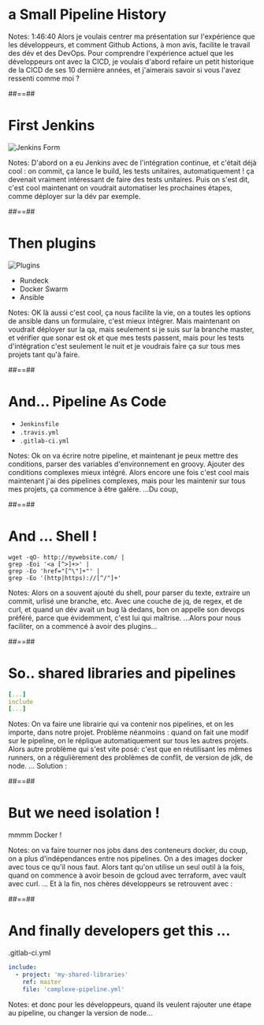 <!-- .slide: class="transition sfeir-bg-red" -->

# a Small Pipeline History 

Notes: 1:46:40 Alors je voulais centrer ma présentation sur l'expérience que les développeurs, et comment Github Actions, à mon avis, facilite le travail des dév et des DevOps. Pour comprendre l'expérience actuel que les développeurs ont avec la CICD, je voulais d'abord refaire un petit historique de la CICD de ses 10 dernière années, et j'aimerais savoir si vous l'avez ressenti comme moi ? 

##==##
<!-- .slide: class="full-center" -->
# First Jenkins

![Jenkins Form](./assets/images/jks-create-job.png)

Notes: D'abord on a eu Jenkins avec de l'intégration continue, et c'était déjà cool : on commit, ça lance le build, les tests unitaires, automatiquement ! ça devenait vraiment intéressant de faire des tests unitaires. Puis on s'est dit, c'est cool maintenant on voudrait automatiser les prochaines étapes, comme déployer sur la dév par exemple.

##==##

# Then plugins 
![Plugins](./assets/images/jks-rundeck-config.png)

* Rundeck
* Docker Swarm
* Ansible

Notes: OK là aussi c'est cool, ça nous facilite la vie, on a toutes les options de ansible dans un formulaire, c'est mieux intégrer. Mais maintenant on voudrait déployer sur la qa, mais seulement si je suis sur la branche master, et vérifier que sonar est ok et que mes tests passent, mais pour les tests d'intégration c'est seulement le nuit et je voudrais faire ça sur tous mes projets tant qu'à faire.

##==##

# And... Pipeline As Code

* `Jenkinsfile`
* `.travis.yml`
* `.gitlab-ci.yml`

Notes: Ok on va écrire notre pipeline, et maintenant je peux mettre des conditions, parser des variables d'environnement en groovy. Ajouter des conditions complexes mieux intégré. Alors encore une fois c'est cool mais maintenant j'ai des pipelines complexes, mais pour les maintenir sur tous mes projets, ça commence à être galére. ...Du coup, 

##==##
# And ... Shell !
<!-- .slide: class="big-code" -->

```shell script
wget -qO- http://mywebsite.com/ |
grep -Eoi '<a [^>]+>' | 
grep -Eo 'href="[^\"]+"' | 
grep -Eo '(http|https)://[^/"]+'
``` 

Notes: Alors on a souvent ajouté du shell, pour parser du texte, extraire un commit, urlisé une branche, etc. Avec une couche de jq, de regex, et de curl, et quand un dév avait un bug là dedans, bon on appelle son devops préféré, parce que évidemment, c'est lui qui maîtrise. ...Alors pour nous faciliter, on a commencé à avoir des plugins...

##==##

# So.. shared libraries and pipelines 
<!-- .slide: class="big-code" -->
```yaml
[...]
include
[...]
```

Notes: On va faire une librairie qui va contenir nos pipelines, et on les importe, dans notre projet. Problème néanmoins : quand on fait une modif sur le pipeline, on le réplique automatiquement sur tous les autres projets. Alors autre problème qui s'est vite posé: c'est que en réutilisant les mêmes runners, on a régulièrement des problèmes de conflit, de version de jdk, de node. ... Solution : 

##==##

# But we need isolation !

mmmm Docker !

Notes: on va faire tourner nos jobs dans des conteneurs docker, du coup, on a plus d'indépendances entre nos pipelines. On a des images docker avec tous ce qu'il nous faut. Alors tant qu'on utilise un seul outil à la fois, quand on commence à avoir besoin de gcloud avec terraform, avec vault avec curl. ... Et à la fin, nos chères développeurs se retrouvent avec : 

##==##

# And finally developers get this ... 
<!-- .slide: class="big-code" -->
.gitlab-ci.yml
```yaml
include:
  - project: 'my-shared-libraries'
    ref: master
    file: 'complexe-pipeline.yml'
``` 

Notes: et donc pour les développeurs, quand ils veulent rajouter une étape au pipeline, ou changer la version de node...